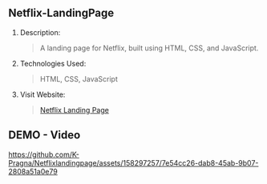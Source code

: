


## Netflix-LandingPage
1. Description:
   > A landing page for Netflix, built using HTML, CSS, and JavaScript.
2. Technologies Used:
   > HTML, CSS, JavaScript
3. Visit Website:
   > [Netflix Landing Page](https://k-pragna.github.io/Netflixlandingpage/NETFLIX%20LANDING%20PAGE/index.html)


## DEMO - Video


https://github.com/K-Pragna/Netflixlandingpage/assets/158297257/7e54cc26-dab8-45ab-9b07-2808a51a0e79



